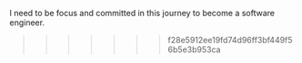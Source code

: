 I need to be focus and committed in this journey to become a software engineer.
>>>>>>> f28e5912ee19fd74d96ff3bf449f56b5e3b953ca
